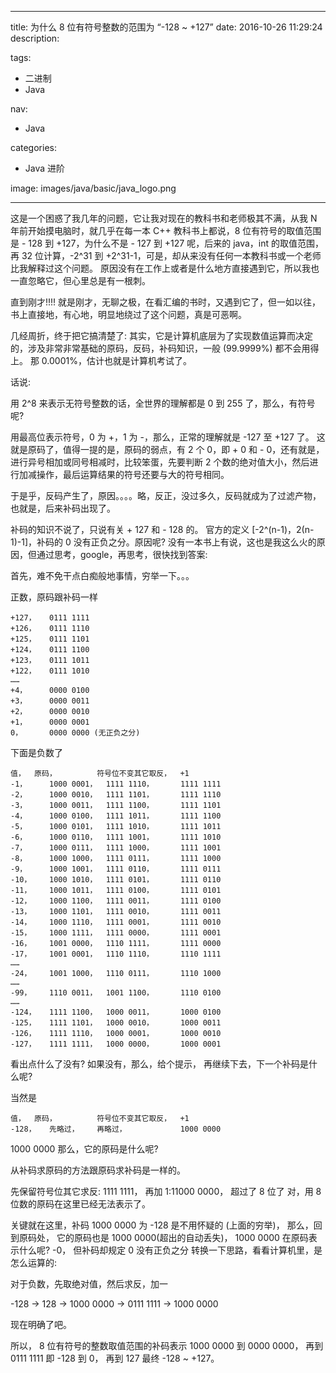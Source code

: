 ----
title: 为什么 8 位有符号整数的范围为 “-128 ~ +127”
date: 2016-10-26 11:29:24
description: 

tags:
- 二进制
- Java

nav:
- Java

categories:
- Java 进阶

image: images/java/basic/java_logo.png

----

这是一个困惑了我几年的问题，它让我对现在的教科书和老师极其不满，从我 N 年前开始摸电脑时，就几乎在每一本 C++ 教科书上都说，8 位有符号的取值范围是 - 128 到 +127，为什么不是 - 127 到 +127 呢，后来的 java，int 的取值范围，再 32 位计算，-2^31 到 +2^31-1，可是，却从来没有任何一本教科书或一个老师比我解释过这个问题。 原因没有在工作上或者是什么地方直接遇到它，所以我也一直忽略它，但心里总是有一根刺。

直到刚才!!!! 就是刚才，无聊之极，在看汇编的书时，又遇到它了，但一如以往，书上直接地，有心地，明显地绕过了这个问题，真是可恶啊。

几经周折，终于把它搞清楚了:
其实，它是计算机底层为了实现数值运算而决定的，涉及非常非常基础的原码，反码，补码知识，一般 (99.9999%) 都不会用得上。 那 0.0001%，估计也就是计算机考试了。

话说:

用 2^8 来表示无符号整数的话，全世界的理解都是 0 到 255 了，那么，有符号呢?

用最高位表示符号，0 为 +，1 为 -，那么，正常的理解就是 -127 至 +127 了。 这就是原码了，值得一提的是，原码的弱点，有 2 个 0，即 + 0 和 - 0，还有就是，进行异号相加或同号相减时，比较笨蛋，先要判断 2 个数的绝对值大小，然后进行加减操作，最后运算结果的符号还要与大的符号相同。

于是乎，反码产生了，原因。。。。略，反正，没过多久，反码就成为了过滤产物，也就是，后来补码出现了。

补码的知识不说了，只说有关 + 127 和 - 128 的。
官方的定义 [-2^(n-1)，2(n-1)-1]，补码的 0 没有正负之分。原因呢? 没有一本书上有说，这也是我这么火的原因，但通过思考，google，再思考，很快找到答案:

首先，难不免干点白痴般地事情，穷举一下。。。

正数，原码跟补码一样
```
+127， 	0111 1111 
+126， 	0111 1110 
+125， 	0111 1101 
+124， 	0111 1100 
+123， 	0111 1011 
+122，	0111 1010 
……
+4， 	0000 0100   
+3， 	0000 0011   
+2， 	0000 0010   
+1， 	0000 0001 
0，   	0000 0000 (无正负之分)
```
下面是负数了
```
值， 	原码， 		符号位不变其它取反，	+1 
-1， 	1000 0001，	1111 1110，		1111 1111
-2，  	1000 0010，	1111 1101，		1111 1110   
-3，  	1000 0011，	1111 1100，		1111 1101   
-4，  	1000 0100，	1111 1011，		1111 1100   
-5，  	1000 0101，	1111 1010，		1111 1011   
-6，  	1000 0110，	1111 1001，		1111 1010   
-7，  	1000 0111，	1111 1000，		1111 1001   
-8，  	1000 1000，	1111 0111，		1111 1000   
-9，  	1000 1001，	1111 0110，		1111 0111 
-10，  	1000 1010，	1111 0101，		1111 0110 
-11，  	1000 1011，	1111 0100，		1111 0101 
-12，  	1000 1100，	1111 0011，		1111 0100 
-13，  	1000 1101，	1111 0010，		1111 0011 
-14，  	1000 1110，	1111 0001，		1111 0010 
-15，  	1000 1111，	1111 0000，		1111 0001 
-16，  	1001 0000，	1110 1111，		1111 0000 
-17，  	1001 0001，	1110 1110，		1110 1111 
…… 
-24，  	1001 1000，	1110 0111，		1110 1000 
…… 
-99，  	1110 0011，	1001 1100，		1110 0100 
…… 
-124， 	1111 1100，	1000 0011，		1000 0100 
-125， 	1111 1101，	1000 0010，		1000 0011 
-126， 	1111 1110，	1000 0001，		1000 0010 
-127， 	1111 1111，	1000 0000，		1000 0001
```
看出点什么了没有?
如果没有，那么，给个提示， 再继续下去，下一个补码是什么呢?

当然是
```
值， 	原码， 		符号位不变其它取反，	+1 
-128， 	先略过，  	再略过， 			1000 0000
```
1000 0000 那么，它的原码是什么呢?

从补码求原码的方法跟原码求补码是一样的。

先保留符号位其它求反: 1111 1111， 再加 1:11000 0000， 超过了 8 位了 对，用 8 位数的原码在这里已经无法表示了。

关键就在这里，补码 1000 0000 为 -128 是不用怀疑的 (上面的穷举)， 那么，回到原码处， 它的原码也是 1000 0000(超出的自动丢失)， 1000 0000 在原码表示什么呢? -0， 但补码却规定 0 没有正负之分 转换一下思路，看看计算机里，是怎么运算的:

对于负数，先取绝对值，然后求反，加一

-128 -> 128 -> 1000 0000 -> 0111 1111 -> 1000 0000

现在明确了吧。

所以， 8 位有符号的整数取值范围的补码表示 1000 0000 到 0000 0000， 再到 0111 1111 即 -128 到 0， 再到 127 最终 -128 ~ +127。
